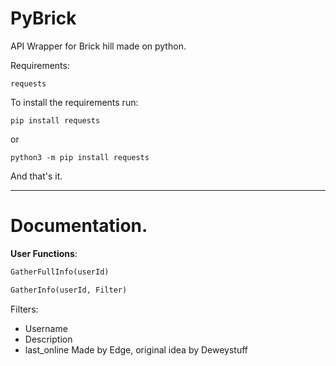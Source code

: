 # PyBrick
API Wrapper for Brick hill made on python.


Requirements:
```
requests
```

To install the requirements run:
```
pip install requests
```
or
```
python3 -m pip install requests
```
And that's it.

----
# Documentation.

**User Functions**:

```py
GatherFullInfo(userId)
```

```py
GatherInfo(userId, Filter)
```
Filters:

- Username
- Description
- last_online
Made by Edge, original idea by Deweystuff


